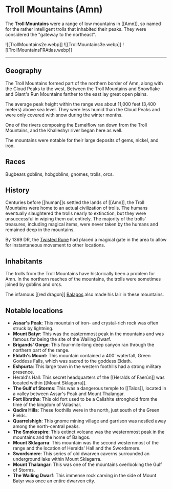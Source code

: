 # Troll Mountains (Amn)

The **Troll Mountains** were a range of low mountains in [[Amn]], so named for the rather intelligent trolls that inhabited their peaks. They were considered the "gateway to the northeast".

![[TrollMountains2e.webp]]
![[TrollMountains3e.webp]]
![[TrollMountainsFRAtlas.webp]]

---

## Geography

The Troll Mountains formed part of the northern border of Amn, along with the Cloud Peaks to the west. Between the Troll Mountains and Snowflake and Giant's Run Mountains farther to the east lay great open plains.

The average peak height within the range was about 11,000 feet (3,400 meters) above sea level. They were less humid than the Cloud Peaks and were only covered with snow during the winter months.

One of the rivers composing the Esmelflow ran down from the Troll Mountains, and the Khalleshyr river began here as well.

The mountains were notable for their large deposits of gems, nickel, and iron.

## Races

Bugbears goblins, hobgoblins, gnomes, trolls, orcs.

## History

Centuries before [[human]]s settled the lands of [[Amn]], the Troll Mountains were home to an actual civilization of trolls. The humans eventually slaughtered the trolls nearly to extinction, but they were unsuccessful in wiping them out entirely. The majority of the trolls' treasures, including magical items, were never taken by the humans and remained deep in the mountains.

By 1369 DR, the [Twisted Rune](https://forgottenrealms.fandom.com/wiki/Twisted_Rune "Twisted Rune") had placed a magical gate in the area to allow for instantaneous movement to other locations.

## Inhabitants

The trolls from the Troll Mountains have historically been a problem for Amn. In the northern reaches of the mountains, the trolls were sometimes joined by goblins and orcs.

The infamous [[red dragon]] [Balagos](https://forgottenrealms.fandom.com/wiki/Balagos "Balagos") also made his lair in these mountains.

## Notable locations
- **Assar's Peak**: This mountain of iron- and crystal-rich rock was often struck by lightning.
- **Mount Batyr**: This was the easternmost peak in the mountains and was famous for being the site of the Wailing Dwarf.
- **Brigands' Gorge**: This four-mile-long deep canyon ran through the northern part of the range.
- **Eldath's Mount:**  This mountain contained a 400' waterfall, Green Goddess Falls, which was sacred to the goddess Eldath.
- **Eshpurta**:  This large town in the western foothills had a strong military presence.
- Herald's Hall: This secret headquarters of the [[Heralds of Faerûn]] was located within [[Mount Sklagarra]].
- **The Gulf of Storms**: This was a dangerous temple to [[Talos]], located in a valley between Assar's Peak and Mount Thalangar.
- **Fort Ilbratha**: This old fort used to be a Calishite stronghold from the time of the kingdom of Valashar.
- **Qadim Hills**:  These foothills were in the north, just south of the Green Fields.
- **Quarrelshigh**: This gnome mining village and garrison was nestled away among the north-central peaks.
- **The Smokespire**: This extinct volcano was the westernmost peak in the mountains and the home of Balagos.
- **Mount Sklagarra**: This mountain was the second westernmost of the range and the location of Heralds' Hall and the Swordsmere.
- **Swordsmere**: This series of old dwarven caverns surrounded an underground lake within Mount Sklagarra.
- **Mount Thalangar**: This was one of the mountains overlooking the Gulf of Storms.
- **The Wailing Dwarf**: This immense rock carving in the side of Mount Batyr was once an entire dwarven city.